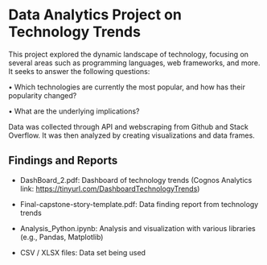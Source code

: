 # Data Analytics Project on Technology Trends
This project explored the dynamic landscape of technology, focusing on several areas such as programming languages, web frameworks, and more. It seeks to answer the following questions:

• Which technologies are currently the most popular, and how has their popularity changed?

• What are the underlying implications?

Data was collected through API and webscraping from Github and Stack Overflow. It was then analyzed by creating visualizations and data frames.

## Findings and Reports
- DashBoard_2.pdf: Dashboard of technology trends (Cognos Analytics link: https://tinyurl.com/DashboardTechnologyTrends)

- Final-capstone-story-template.pdf: Data finding report from technology trends

- Analysis_Python.ipynb: Analysis and visualization with various libraries (e.g., Pandas, Matplotlib)

- CSV / XLSX files: Data set being used
